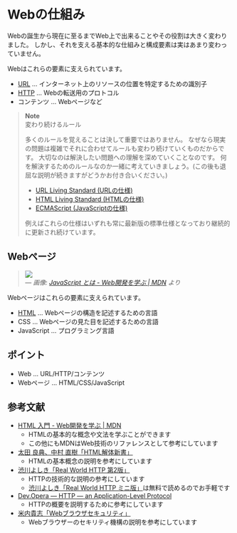 # Webの仕組み

Webの誕生から現在に至るまでWeb上で出来ることやその役割は大きく変わりました。
しかし、それを支える基本的な仕組みと構成要素は実はあまり変わっていません。

Webはこれらの要素に支えられています。

- [URL](url.md) … インターネット上のリソースの位置を特定するための識別子
- [HTTP](http.md) … Webの転送用のプロトコル
- コンテンツ … Webページなど

> **Note**\
> 変わり続けるルール
>
> 多くのルールを覚えることは決して重要ではありません。
> なぜなら現実の問題は複雑でそれに合わせてルールも変わり続けていくものだからです。
> 大切なのは解決したい問題への理解を深めていくことなのです。
> 何を解決するためのルールなのか一緒に考えていきましょう。(この後も退屈な説明が続きますがどうかお付き合いください。)
>
> - [URL Living Standard (URLの仕様)](https://url.spec.whatwg.org/)
> - [HTML Living Standard (HTMLの仕様)](https://html.spec.whatwg.org/multipage/)
> - [ECMAScript (JavaScriptの仕様)](https://jsprimer.net/basic/ecmascript/)
>
> 例えばこれらの仕様はいずれも常に最新版の標準仕様となっており継続的に更新され続けています。

## Webページ

<!-- prettier-ignore-start -->
> ![](https://developer.mozilla.org/ja/docs/Learn/JavaScript/First_steps/What_is_JavaScript/cake.png)\
> _― 画像: [JavaScript とは - Web開発を学ぶ | MDN](https://developer.mozilla.org/ja/docs/Learn/JavaScript/First_steps/What_is_JavaScript) より_
<!-- prettier-ignore-end -->

Webページはこれらの要素に支えられています。

- [HTML](html.md) … Webページの構造を記述するための言語
- CSS … Webページの見た目を記述するための言語
- JavaScript … プログラミング言語

## ポイント

- Web … URL/HTTP/コンテンツ
- Webページ … HTML/CSS/JavaScript

## 参考文献

- [HTML 入門 - Web開発を学ぶ | MDN](https://developer.mozilla.org/ja/docs/Learn/HTML/Introduction_to_HTML)
  - HTMLの基本的な概念や文法を学ぶことができます
  - この他にもMDNはWeb技術のリファレンスとして参考にしています
- [太田 良典、中村 直樹「HTML解体新書」](https://www.borndigital.co.jp/book/25999.html)
  - HTMLの基本概念の説明を参考にしています
- [渋川よしき「Real World HTTP 第2版」](https://www.oreilly.co.jp//books/9784873119038/)
  - HTTPの技術的な説明の参考にしています
  - [渋川よしき「Real World HTTP ミニ版」](https://www.oreilly.co.jp/books/9784873118789/)は無料で読めるのでお手軽です
- [Dev.Opera — HTTP — an Application-Level Protocol](https://dev.opera.com/articles/http-basic-introduction/)
  - HTTPの概要を説明するために参考にしています
- [米内貴志「Webブラウザセキュリティ」](https://www.lambdanote.com/products/wbs)
  - Webブラウザーのセキリティ機構の説明を参考にしています
